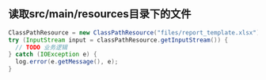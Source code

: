 ## 读取src/main/resources目录下的文件
```java
ClassPathResource = new ClassPathResource("files/report_template.xlsx");
try (InputStream input = classPathResource.getInputStream()) {
  // TODO 业务逻辑
} catch (IOException e) {
  log.error(e.getMessage(), e);
}
```